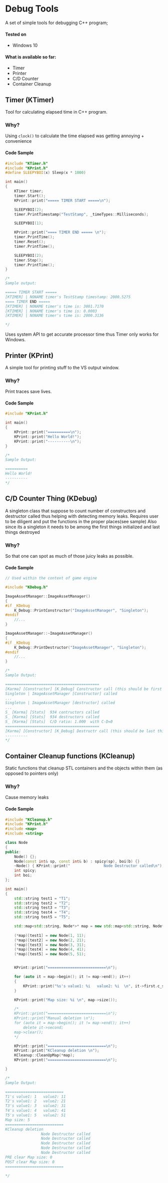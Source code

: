 # Debug Tools
A set of simple tools for debugging C++ program;

#### Tested on
* Windows 10

#### What is available so far:
* Timer
* Printer
* C/D Counter
* Container Cleanup

## Timer (KTimer)
Tool for calculating elapsed time in C++ program.

### Why?
Using `clock()` to calculate the time elapsed was getting annoying + convenience

#### Code Sample
```cpp
#include "KTimer.h"
#include "KPrint.h"
#define SLEEPYBOI(x) Sleep(x * 1000)

int main()
{
	KTimer timer;
	timer.Start();
	KPrint::print("===== TIMER START =====\n");

	SLEEPYBOI(2);
	timer.PrintTimestamp("TestStamp", _timeTypes::Milliseconds);

	SLEEPYBOI(1);

	KPrint::print("==== TIMER END ===== \n");
	timer.PrintTime();
	timer.Reset();
	timer.PrintTime();

	SLEEPYBOI(2);
	timer.Stop();
	timer.PrintTime();
}

/*
Sample output:

===== TIMER START =====
[KTIMER] | NONAME timer's TestStamp timestamp: 2000.5275
==== TIMER END =====
[KTIMER] | NONAME timer's time is: 3001.7170
[KTIMER] | NONAME timer's time is: 0.0003
[KTIMER] | NONAME timer's time is: 2000.3136

*/
```
Uses system API to get accurate processor time thus Timer only works for Windows.


## Printer (KPrint)
A simple tool for printing stuff to the VS output window.

### Why?
Print traces save lives.

#### Code Sample
```cpp
#include "KPrint.h"

int main()
{
	KPrint::print("==========\n");
	KPrint::print("Hello World!");
	KPrint::print("----------\n");
}

/*
Sample Output:

==========
Hello World!
----------
*/
```


## C/D Counter Thing (KDebug)
A singleton class that suppose to count number of constructors and destructor called thus helping with detecting memory leaks.
Requires user to be diligent and put the functions in the proper places(see sample) 
Also since its a singleton it needs to be among the first things initialized and last things destroyed

### Why?
So that one can spot as much of those juicy leaks as possible.

#### Code Sample
```cpp
// Used within the context of game engine

#include "KDebug.h"

ImageAssetManager::ImageAssetManager()
{
#if _KDebug
	K_Debug::PrintConstructor("ImageAssetManager", "Singleton");
#endif
	//...
}

ImageAssetManager::~ImageAssetManager()
{
#if _KDebug
	K_Debug::PrintDestructor("ImageAssetManager", "Singleton");
#endif
	//...
}

/*
Sample Output: 

==========================================
[Karma] [Constructor] [K_Debug] Constructor call (this should be first thing called) 
Singleton | ImageAssetManager [Constructor] called
...
Singleton | ImageAssetManager [destructor] called
...
S_ [Karma] [Stats]	934 contructors called 
S_ [Karma] [Stats]	934 destructors called 
S_ [Karma] [Stats]	C/D ratio: 1.000  with C-D=0 
==========================================
[Karma] [Constructor] [K_Debug] Destructr call (this should be last thing called) 
----------
*/
```


## Container Cleanup functions (KCleanup)
Static functions that cleanup STL containers and the objects within them (as opposed to pointers only)

### Why?
Cause memory leaks 

#### Code Sample
```cpp
#include "KCleanup.h"
#include "KPrint.h"
#include <map>
#include <string>

class Node
{
public:
	Node() {};
	Node(const int& sp, const int& b) : spicy(sp), boi(b) {}
	~Node() { KPrint::print("				Node Destructor called\n"); }
	int spicy;
	int boi;
};

int main()
{
	std::string test1 = "T1";
	std::string test2 = "T2";
	std::string test3 = "T3";
	std::string test4 = "T4";
	std::string test5 = "T5";

	std::map<std::string, Node*>* map = new std::map<std::string, Node*>;
	
	(*map)[test1] = new Node(1, 11);
	(*map)[test2] = new Node(2, 21);
	(*map)[test3] = new Node(3, 31);
	(*map)[test4] = new Node(4, 41);
	(*map)[test5] = new Node(5, 51);


	KPrint::print("==========================\n");

	for (auto it = map->begin(); it != map->end(); it++)
	{
		KPrint::print("%s's value1: %i   value2: %i  \n", it->first.c_str(), it->second->spicy, it->second->boi);
	}

	KPrint::print("Map size: %i \n", map->size());

	/*
	KPrint::print("==========================\n");
	KPrint::print("Manual deletion \n");
	for (auto it = map->begin(); it != map->end(); it++)
		delete it->second;
	map->clear();
	*/

	KPrint::print("==========================\n");
	KPrint::print("KCleanup deletion \n");
	KCleanup::CleanUpMap(*map);
	KPrint::print("==========================\n");

}

/*
Sample Output: 

==========================
T1's value1: 1   value2: 11  
T2's value1: 2   value2: 21  
T3's value1: 3   value2: 31  
T4's value1: 4   value2: 41  
T5's value1: 5   value2: 51  
Map size: 5 
==========================
KCleanup deletion 
				Node Destructor called
				Node Destructor called
				Node Destructor called
				Node Destructor called
				Node Destructor called
PRE clear Map size: 0 
POST clear Map size: 0 
==========================

*/
```




